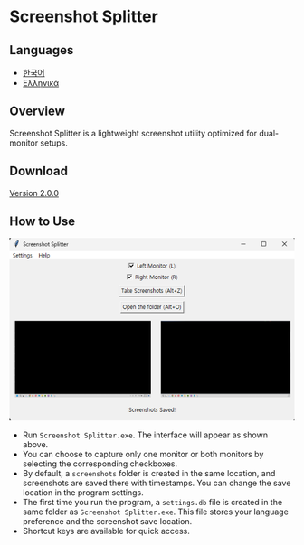 # Screenshot Splitter

## Languages

- [한국어](./docs/README.ko.md)
- [Ελληνικά](./docs/README.el.md)

## Overview

Screenshot Splitter is a lightweight screenshot utility optimized for dual-monitor setups.

## Download

[Version 2.0.0](https://github.com/hwahyeon/screenshot-splitter/releases/tag/v2.0.0)

## How to Use

![image](https://raw.githubusercontent.com/hwahyeon/screenshot-splitter/refs/heads/readme/images/en.png)

- Run `Screenshot Splitter.exe`. The interface will appear as shown above.
- You can choose to capture only one monitor or both monitors by selecting the corresponding checkboxes.
- By default, a `screenshots` folder is created in the same location, and screenshots are saved there with timestamps. You can change the save location in the program settings.
- The first time you run the program, a `settings.db` file is created in the same folder as `Screenshot Splitter.exe`. This file stores your language preference and the screenshot save location.
- Shortcut keys are available for quick access.
